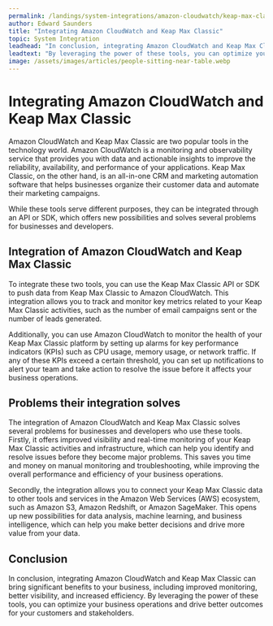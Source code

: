 ```yaml
---
permalink: /landings/system-integrations/amazon-cloudwatch/keap-max-classic
author: Edward Saunders
title: "Integrating Amazon CloudWatch and Keap Max Classic"
topic: System Integration
leadhead: "In conclusion, integrating Amazon CloudWatch and Keap Max Classic can bring significant benefits to your business, including improved monitoring, better visibility, and increased efficiency"
leadtext: "By leveraging the power of these tools, you can optimize your business operations and drive better outcomes for your customers and stakeholders."
image: /assets/images/articles/people-sitting-near-table.webp
---
```

<div class="arttext">    <h1>Integrating Amazon CloudWatch and Keap Max Classic</h1>
    <p>
    Amazon CloudWatch and Keap Max Classic are two popular tools in the technology world. Amazon CloudWatch is a monitoring and observability service that provides you with data and actionable insights to improve the reliability, availability, and performance of your applications. Keap Max Classic, on the other hand, is an all-in-one CRM and marketing automation software that helps businesses organize their customer data and automate their marketing campaigns.
    </p>
    <p>
    While these tools serve different purposes, they can be integrated through an API or SDK, which offers new possibilities and solves several problems for businesses and developers.
    </p>
    <h2>Integration of Amazon CloudWatch and Keap Max Classic</h2>
    <p>
    To integrate these two tools, you can use the Keap Max Classic API or SDK to push data from Keap Max Classic to Amazon CloudWatch. This integration allows you to track and monitor key metrics related to your Keap Max Classic activities, such as the number of email campaigns sent or the number of leads generated.
    </p>
    <p>
    Additionally, you can use Amazon CloudWatch to monitor the health of your Keap Max Classic platform by setting up alarms for key performance indicators (KPIs) such as CPU usage, memory usage, or network traffic. If any of these KPIs exceed a certain threshold, you can set up notifications to alert your team and take action to resolve the issue before it affects your business operations.
    </p>
    <h2>Problems their integration solves</h2>
    <p>
    The integration of Amazon CloudWatch and Keap Max Classic solves several problems for businesses and developers who use these tools. Firstly, it offers improved visibility and real-time monitoring of your Keap Max Classic activities and infrastructure, which can help you identify and resolve issues before they become major problems. This saves you time and money on manual monitoring and troubleshooting, while improving the overall performance and efficiency of your business operations.
    </p>
    <p>
    Secondly, the integration allows you to connect your Keap Max Classic data to other tools and services in the Amazon Web Services (AWS) ecosystem, such as Amazon S3, Amazon Redshift, or Amazon SageMaker. This opens up new possibilities for data analysis, machine learning, and business intelligence, which can help you make better decisions and drive more value from your data.
    </p>
    <h2>Conclusion</h2>
    <p>
    In conclusion, integrating Amazon CloudWatch and Keap Max Classic can bring significant benefits to your business, including improved monitoring, better visibility, and increased efficiency. By leveraging the power of these tools, you can optimize your business operations and drive better outcomes for your customers and stakeholders.
    </p>
</div>
